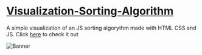 # [Visualization-Sorting-Algorithm](https://rolanddaum.github.io/Visualization-Sorting-Algorithm/)
A simple visualization of an JS sorting algorythm made with HTML CSS and JS.
Click [here](https://rolanddaum.github.io/Visualization-Sorting-Algorithm/) to check it out

![Banner](https://repository-images.githubusercontent.com/626106326/db02e00b-00d2-4148-b621-dad1770edae9)
